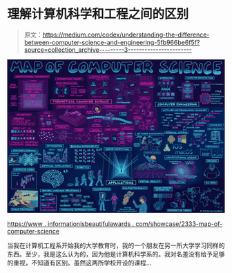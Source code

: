 # 理解计算机科学和工程之间的区别

> 原文：<https://medium.com/codex/understanding-the-difference-between-computer-science-and-engineering-5fb966be6f5f?source=collection_archive---------3----------------------->

![](img/b01f6b32acddccc2f972b38730db6c67.png)

[https://www . informationisbeautifulawards . com/showcase/2333-map-of-computer-science](https://www.informationisbeautifulawards.com/showcase/2333-map-of-computer-science)

当我在计算机工程系开始我的大学教育时，我的一个朋友在另一所大学学习同样的东西。至少，我是这么认为的，因为他是计算机科学系的。我对名差没有给予足够的重视，不知道有区别。虽然这两所学校开设的课程…